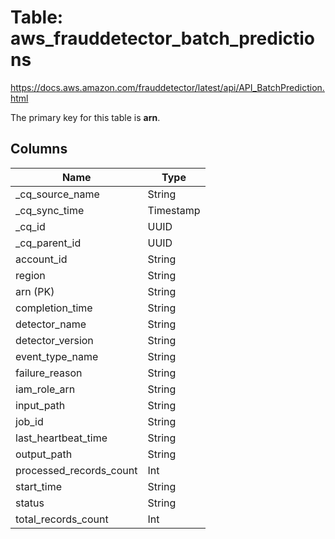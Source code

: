 # Table: aws_frauddetector_batch_predictions

https://docs.aws.amazon.com/frauddetector/latest/api/API_BatchPrediction.html

The primary key for this table is **arn**.



## Columns
| Name          | Type          |
| ------------- | ------------- |
|_cq_source_name|String|
|_cq_sync_time|Timestamp|
|_cq_id|UUID|
|_cq_parent_id|UUID|
|account_id|String|
|region|String|
|arn (PK)|String|
|completion_time|String|
|detector_name|String|
|detector_version|String|
|event_type_name|String|
|failure_reason|String|
|iam_role_arn|String|
|input_path|String|
|job_id|String|
|last_heartbeat_time|String|
|output_path|String|
|processed_records_count|Int|
|start_time|String|
|status|String|
|total_records_count|Int|